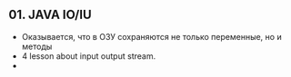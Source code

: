 
## 01. JAVA IO/IU
* Оказывается, что в ОЗУ сохраняются не только переменные, но и методы
* 4 lesson about input output stream.
*